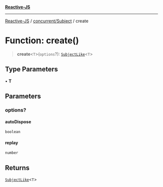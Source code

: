 [**Reactive-JS**](../../../README.md)

***

[Reactive-JS](../../../README.md) / [concurrent/Subject](../README.md) / create

# Function: create()

> **create**\<`T`\>(`options`?): [`SubjectLike`](../../interfaces/SubjectLike.md)\<`T`\>

## Type Parameters

• **T**

## Parameters

### options?

#### autoDispose

`boolean`

#### replay

`number`

## Returns

[`SubjectLike`](../../interfaces/SubjectLike.md)\<`T`\>
